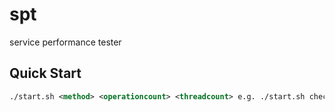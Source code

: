 # spt
service performance tester

## Quick Start

```xml
./start.sh <method> <operationcount> <threadcount> e.g. ./start.sh checkVaBalance 100000 10
```

